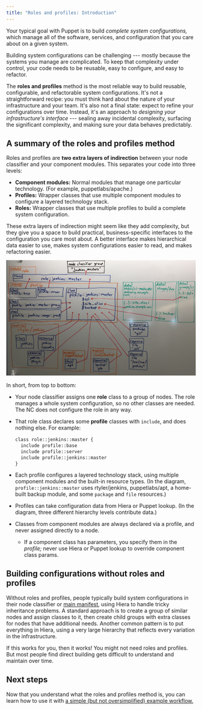 ```yaml
---
title: "Roles and profiles: Introduction"
---
```


[intro]: ./r_n_p_intro.html
[example]: ./r_n_p_full_example.html
[profiles]: ./r_n_p_profiles.html
[roles]: ./r_n_p_roles.html

[main manifest]: {{puppet}}/dirs_manifest.html

Your typical goal with Puppet is to build _complete system configurations,_ which manage all of the software, services, and configuration that you care about on a given system.

Building system configurations can be challenging --- mostly because the systems you manage are complicated. To keep that complexity under control, your code needs to be reusable, easy to configure, and easy to refactor.

The **roles and profiles** method is the most reliable way to build reusable, configurable, and refactorable system configurations. It's not a straightforward recipe: you must think hard about the nature of your infrastructure and your team. It's also not a final state: expect to refine your configurations over time. Instead, it's an approach to _designing your infrastructure's interface_ --- sealing away incidental complexity, surfacing the significant complexity, and making sure your data behaves predictably.

## A summary of the roles and profiles method

Roles and profiles are **two extra layers of indirection** between your node classifier and your component modules. This separates your code into three levels:

* **Component modules:** Normal modules that manage one particular technology. (For example, puppetlabs/apache.)
* **Profiles:** Wrapper classes that use multiple component modules to configure a layered technology stack.
* **Roles:** Wrapper classes that use multiple profiles to build a complete system configuration.

These extra layers of indirection might seem like they add complexity, but they give you a space to build practical, business-specific interfaces to the configuration you care most about. A better interface makes hierarchical data easier to use, makes system configurations easier to read, and makes refactoring easier.

![Diagram: NC assigns one role to group of nodes; role declares several profiles; profiles declare resources and classes from component modules, as well as core resources and other profiles.](./images/roles_and_profiles_overview.jpg)

In short, from top to bottom:

* Your node classifier assigns one **role** class to a group of nodes. The role manages a whole system configuration, so no other classes are needed. The NC does not configure the role in any way.
* That role class declares some **profile** classes with `include`, and does nothing else. For example:

  ``` puppet
  class role::jenkins::master {
    include profile::base
    include profile::server
    include profile::jenkins::master
  }
  ```

* Each profile configures a layered technology stack, using multiple component modules and the built-in resource types. (In the diagram, `profile::jenkins::master` uses rtyler/jenkins, puppetlabs/apt, a home-built backup module, and some `package` and `file` resources.)
* Profiles can take configuration data from Hiera or Puppet lookup. (In the diagram, three different hierarchy levels contribute data.)
* Classes from component modules are always declared via a profile, and never assigned directly to a node.
    * If a component class has parameters, you specify them in the _profile;_ never use Hiera or Puppet lookup to override component class params.

## Building configurations without roles and profiles

Without roles and profiles, people typically build system configurations in their node classifier or [main manifest][], using Hiera to handle tricky inheritance problems. A standard approach is to create a group of similar nodes and assign classes to it, then create child groups with extra classes for nodes that have additional needs. Another common pattern is to put everything in Hiera, using a very large hierarchy that reflects every variation in the infrastructure.

If this works for you, then it works! You might not need roles and profiles. But most people find direct building gets difficult to understand and maintain over time.

## Next steps

Now that you understand what the roles and profiles method is, you can learn how to use it with [a simple (but not oversimplified) example workflow.][example]
